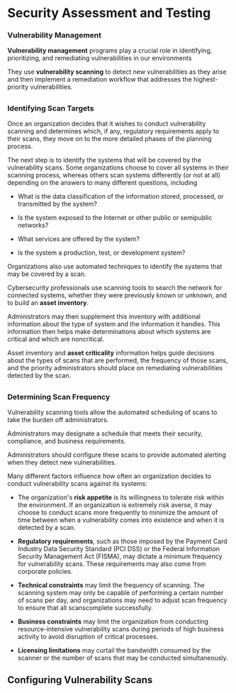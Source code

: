 # Security Assessment and Testing

### Vulnerability Management

**Vulnerability management** programs play a crucial role in identifying, prioritizing, and remediating vulnerabilities in our environments

They use **vulnerability scanning** to detect new vulnerabilities as they arise and then implement a remediation workflow that addresses the highest-priority vulnerabilities.

##

### Identifying Scan Targets

Once an organization decides that it wishes to conduct vulnerability scanning and determines which, if any, regulatory requirements apply to their scans, they move on to the more detailed phases of the planning process.

The next step is to identify the systems that will be covered by the vulnerability scans. Some organizations choose to cover all systems in their scanning process, whereas others scan systems differently (or not at all) depending on the answers to many different questions, including

- What is the data classification of the information stored, processed, or transmitted by the system?

- Is the system exposed to the Internet or other public or semipublic networks?

- What services are offered by the system?

- Is the system a production, test, or development system?

Organizations also use automated techniques to identify the systems that may be covered by a scan. 

Cybersecurity professionals use scanning tools to search the network for connected systems, whether they were previously known or unknown, and to build an **asset inventory**.

Administrators may then supplement this inventory with additional information about the type of system and the information it handles. This information then helps make determinations about which systems are critical and which are noncritical.

Asset inventory and **asset criticality** information helps guide decisions about the types of scans that are performed, the frequency of those scans, and the priority administrators should place on remediating vulnerabilities detected by the scan.

##

### Determining Scan Frequency

Vulnerability scanning tools allow the automated scheduling of scans to take the burden off administrators.

Administrators may designate a schedule that meets their security, compliance, and business requirements.

Administrators should configure these scans to provide automated alerting when they detect new vulnerabilities.

Many different factors influence how often an organization decides to conduct vulnerability scans against its systems:

- The organization's **risk appetite** is its willingness to tolerate risk within the environment. If an organization is extremely risk averse, it may choose to conduct scans more frequently to minimize the amount of time between when a vulnerability comes into existence and when it is detected by a scan.

- **Regulatory requirements**, such as those imposed by the Payment Card Industry Data Security Standard (PCI DSS) or the Federal Information Security Management Act (FISMA), may dictate a minimum frequency for vulnerability scans. These requirements may also come from corporate policies.

- **Technical constraints** may limit the frequency of scanning. The scanning system may only be capable of performing a certain number of scans per day, and organizations may need to adjust scan frequency to ensure that all scanscomplete successfully.
 
 - **Business constraints** may limit the organization from conducting resource-intensive vulnerability scans during periods of high business activity to avoid disruption of critical processes.

 - **Licensing limitations** may curtail the bandwidth consumed by the scanner or the number of scans that may be conducted simultaneously.

## Configuring Vulnerability Scans
